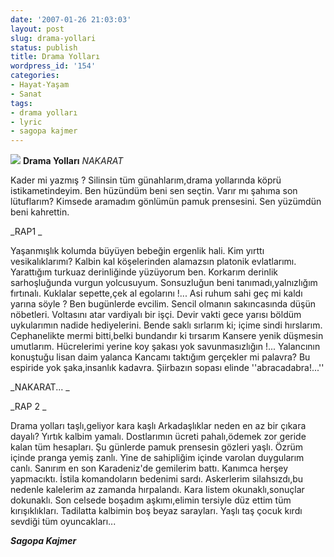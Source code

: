 ```yaml
---
date: '2007-01-26 21:03:03'
layout: post
slug: drama-yollari
status: publish
title: Drama Yolları
wordpress_id: '154'
categories:
- Hayat-Yaşam
- Sanat
tags:
- drama yolları
- lyric
- sagopa kajmer
---
```


![](http://blog.arsln.org/image/dramayollari200.jpg)
**Drama Yolları**
_NAKARAT_

Kader mi yazmış ?
Silinsin tüm günahlarım,drama yollarında köprü istikametindeyim.
Ben hüzündüm beni sen seçtin.
Varır mı şahıma son lütuflarım?
Kimsede aramadım gönlümün pamuk prensesini.
Sen yüzümdün beni kahrettin.



_RAP1 _

Yaşanmışlık kolumda büyüyen bebeğin ergenlik hali.
Kim yırttı vesikalıklarımı?
Kalbin kal köşelerinden alamazsın platonik evlatlarımı.
Yarattığım turkuaz derinliğinde yüzüyorum ben.
Korkarım derinlik sarhoşluğunda vurgun yolcusuyum.
Sonsuzluğun beni tanımadı,yalnızlığım fırtınalı.
Kuklalar sepette,çek al egolarını !...
Asi ruhum sahi geç mi kaldı yarına söyle ?
Ben bugünlerde evcilim.
Sencil olmanın sakıncasında düşün nöbetleri.
Voltasını atar vardiyalı bir işçi.
Devir vakti gece yarısı böldüm uykularımın nadide hediyelerini.
Bende saklı sırlarım ki; içime sindi hırslarım.
Cephanelikte mermi bitti,belki bundandır ki tırsarım
Kansere yenik düşmesin umutlarım.
Hücrelerimi yerine koy şakası yok savunmasızlığın !...
Yalancının konuştuğu lisan daim yalanca
Kancamı taktığım gerçekler mi palavra?
Bu espiride yok şaka,insanlık kadavra.
Şiirbazın sopası elinde ''abracadabra!...''

_NAKARAT... _

_RAP 2 _

Drama yolları taşlı,geliyor kara kaşlı
Arkadaşlıklar neden en az bir çıkara dayalı?
Yırtık kalbim yamalı.
Dostlarımın ücreti pahalı,ödemek zor geride kalan tüm hesapları.
Şu günlerde pamuk prensesin gözleri yaşlı.
Özrüm içinde pranga yemiş zanlı.
Yine de sahipliğim içinde varolan duygularım canlı.
Sanırım en son Karadeniz'de gemilerim battı.
Kanımca herşey yapmacıktı.
İstila komandoların bedenimi sardı.
Askerlerim silahsızdı,bu nedenle kalelerim az zamanda hırpalandı.
Kara listem okunaklı,sonuçlar dokunaklı.
Son celsede boşadım aşkımı,elimin tersiyle düz ettim tüm kırışıklıkları.
Tadilatta kalbimin boş beyaz sarayları.
Yaşlı taş çocuk kırdı sevdiği tüm oyuncakları...

**_Sagopa Kajmer_**
